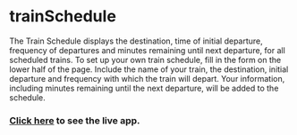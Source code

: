 # trainSchedule

The Train Schedule displays the destination, time of initial departure, frequency of departures and minutes remaining until next departure, for all scheduled trains. 
To set up your own train schedule, fill in the form on the lower half of the page. Include the name of your train, the destination, initial departure and frequency with which the train will depart. Your information, including minutes remaining until the next departure, will be added to the schedule.

### [Click here](https://jbrozinski.github.io/trainSchedule/) to see the live app.

